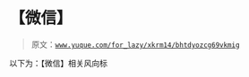 # 【微信】

> 原文：[`www.yuque.com/for_lazy/xkrm14/bhtdyozcg69vkmig`](https://www.yuque.com/for_lazy/xkrm14/bhtdyozcg69vkmig)

以下为：【微信】相关风向标

